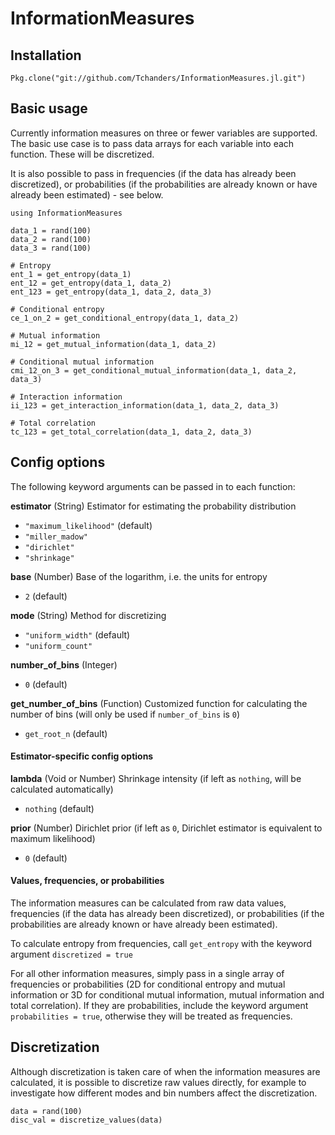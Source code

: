 # InformationMeasures

## Installation

`Pkg.clone("git://github.com/Tchanders/InformationMeasures.jl.git")`

## Basic usage

Currently information measures on three or fewer variables are supported. The basic use case is to pass data arrays for each variable into each function. These will be discretized.

It is also possible to pass in frequencies (if the data has already been discretized), or probabilities (if the probabilities are already known or have already been estimated) - see below.

```
using InformationMeasures

data_1 = rand(100)
data_2 = rand(100)
data_3 = rand(100)

# Entropy
ent_1 = get_entropy(data_1)
ent_12 = get_entropy(data_1, data_2)
ent_123 = get_entropy(data_1, data_2, data_3)

# Conditional entropy
ce_1_on_2 = get_conditional_entropy(data_1, data_2)

# Mutual information
mi_12 = get_mutual_information(data_1, data_2)

# Conditional mutual information
cmi_12_on_3 = get_conditional_mutual_information(data_1, data_2, data_3)

# Interaction information
ii_123 = get_interaction_information(data_1, data_2, data_3)

# Total correlation
tc_123 = get_total_correlation(data_1, data_2, data_3)
```

## Config options

The following keyword arguments can be passed in to each function:

**estimator** (String) Estimator for estimating the probability distribution
* `"maximum_likelihood"` (default)
* `"miller_madow"`
* `"dirichlet"`
* `"shrinkage"`

**base** (Number) Base of the logarithm, i.e. the units for entropy
* `2` (default)

**mode** (String) Method for discretizing
* `"uniform_width"` (default)
* `"uniform_count"`

**number_of_bins** (Integer)
* `0` (default)

**get_number_of_bins** (Function) Customized function for calculating the number of bins (will only be used if `number_of_bins` is `0`)
* `get_root_n` (default)

#### Estimator-specific config options

**lambda** (Void or Number) Shrinkage intensity (if left as `nothing`, will be calculated automatically)
* `nothing` (default)

**prior** (Number) Dirichlet prior (if left as `0`, Dirichlet estimator is equivalent to maximum likelihood)
* `0` (default)

#### Values, frequencies, or probabilities

The information measures can be calculated from raw data values, frequencies (if the data has already been discretized), or probabilities (if the probabilities are already known or have already been estimated).

To calculate entropy from frequencies, call `get_entropy` with the keyword argument `discretized = true`

For all other information measures, simply pass in a single array of frequencies or probabilities (2D for conditional entropy and mutual information or 3D for conditional mutual information, mutual information and total correlation). If they are probabilities, include the keyword argument `probabilities = true`, otherwise they will be treated as frequencies.

## Discretization

Although discretization is taken care of when the information measures are calculated, it is possible to discretize raw values directly, for example to investigate how different modes and bin numbers affect the discretization.

```
data = rand(100)
disc_val = discretize_values(data)
```

